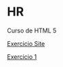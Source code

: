 # HR
 Curso de HTML 5

<a href= "https://nunes27.github.io/HR/Aula%2021/desafio10.html/android.html" target= blank>Exercicio Site </a>
<p>
<a href="https://nunes27.github.io/HR/aula%201/Untitled-1.html" target= blank>Exercicio 1 </a>
</p>